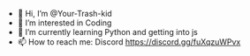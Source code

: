 - 👋 Hi, I’m @Your-Trash-kid
- 👀 I’m interested in Coding
- 🌱 I’m currently learning Python and getting into js
- 📫 How to reach me: Discord https://discord.gg/fuXqzuWPvx

<!---
Your-Trash-kid/Your-Trash-kid is a ✨ special ✨ repository because its `README.md` (this file) appears on your GitHub profile.
You can click the Preview link to take a look at your changes.
--->
